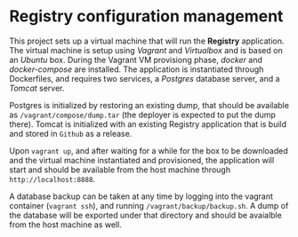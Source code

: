 # Registry configuration management

This project sets up a virtual machine that will run the **Registry** application. The virtual machine is setup using _Vagrant_ and _Virtualbox_ and is based on an _Ubuntu_ box. During the Vagrant VM provisiong phase, _docker_ and _docker-compose_ are installed. The application is instantiated through Dockerfiles, and requires two services, a _Postgres_ database server, and a _Tomcat_ server.

Postgres is initialized by restoring an existing dump, that should be available as `/vagrant/compose/dump.tar` (the deployer is expected to put the dump there). Tomcat is initialized with an existing Registry application that is build and stored in `Github` as a release.

Upon `vagrant up`, and after waiting for a while for the box to be downloaded and the virtual machine instantiated and provisioned, the application will start and should be available from the host machine through `http://localhost:8888`.

A database backup can be taken at any time by logging into the vagrant container (`vagrant ssh`), and running `/vagrant/backup/backup.sh`. A dump of the database will be exported under that directory and should be avaialble from the host machine as well.
